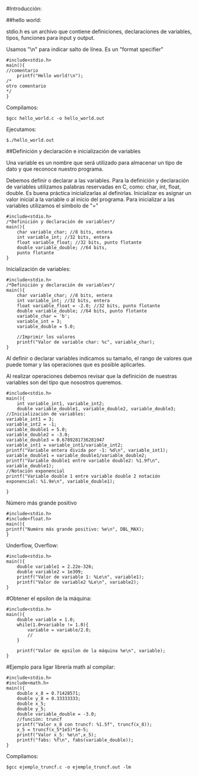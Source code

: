 
#Introducción:

##hello world:

stdio.h es un archivo que contiene definiciones, declaraciones
de variables, tipos, funciones para input y output.

Usamos "\n" para indicar salto de línea. Es un "format specifier"

```
#include<stdio.h>
main(){
//comentario
	printf("Hello world!\n");
/*
otro comentario
*/	
}
```

Compilamos:

```
$gcc hello_world.c -o hello_world.out
```

Ejecutamos:

```
$./hello_world.out
```

##Definición y declaración e inicialización de variables 


Una variable es un nombre que será utilizado para almacenar un tipo de dato
y que reconoce nuestro programa.

Debemos definir o declarar a las variables. Para la definición y declaración de 
variables utilizamos palabras reservadas en C, como: char, int, float, double.
Es buena práctica inicializarlas al definirlas. Inicializar es asignar un 
valor inicial a la variable o al inicio del programa. Para inicializar a las variables utilizamos 
el símbolo de "="


```
#include<stdio.h>
/*Definición y declaración de variables*/
main(){
	char variable_char; //8 bits, entera
	int variable_int; //32 bits, entera
	float variable_float; //32 bits, punto flotante
	double variable_double; //64 bits,
	punto flotante
}
```

Inicialización de variables:

```
#include<stdio.h>
/*Definición y declaración de variables*/
main(){
	char variable_char; //8 bits, entera
	int variable_int; //32 bits, entera
	float variable_float = -2.0; //32 bits, punto flotante
	double variable_double; //64 bits, punto flotante
	variable_char = 'b';
	variable_int = 3;
	variable_double = 5.0;

	//Imprimir los valores
	printf("Valor de variable char: %c", variable_char);
}
```

Al definir o declarar variables indicamos su tamaño, el rango de valores que puede tomar y 
las operaciones que es posible aplicarles.

Al realizar operaciones debemos revisar que la definición de nuestras variables son del tipo que nosostros queremos.

```
#include<stdio.h>
main(){
	int variable_int1, variable_int2;
	double variable_double1, variable_double2, variable_double3;
//Inicialización de variables:
variable_int1 = 3;
variable_int2 = -1;
variable_double1 = 5.0;
variable_double2 = -3.0;
variable_double3 = 0.6789281736281947
variable_int1 = variable_int1/variable_int2;
printf("Variable entera divida por -1: %d\n", variable_int1);
variable_double1 = variable_double1/variable_double2;
printf("Variable double1 entre variable double2: %1.9f\n", variable_double1);
//Notación exponencial
printf("Variable double 1 entre variable double 2 notación exponencial: %1.9e\n", variable_double1);

}
```


Número más grande positivo

```
#include<stdio.h>
#include<float.h>
main(){
printf("Numéro más grande positivo: %e\n", DBL_MAX);
}
```

Underflow, Overflow:

```
#include<stdio.h>
main(){
	double variable1 = 2.22e-326;
	double variable2 = 1e309;
	printf("Valor de variable 1: %Le\n", variable1);
	printf("Valor de variable2 %Le\n", variable2);
}
```

#Obtener el epsilon de la máquina:

```
#include<stdio.h>
main(){
	double variable = 1.0;
	while(1.0+variable != 1.0){
		variable = variable/2.0;
		//
	}

	printf("Valor de epsilon de la máquina %e\n", variable);
}
```

#Ejemplo para ligar librería math al compilar:


```
#include<stdio.h>
#include<math.h>
main(){
	double x_8 = 0.71428571;
	double y_8 = 0.33333333;
	double x_5;
	double y_5;
	double variable_double = -3.0;
	//función: truncf
	printf("Valor x_8 con truncf: %1.5f", truncf(x_8));
	x_5 = truncf(x_5*1e5)*1e-5;
	printf("Valor x_5: %e\n",x_5);
	printf("fabs: %f\n", fabs(variable_double));
}
```

Compilamos:

```
$gcc ejemplo_truncf.c -o ejemplo_truncf.out -lm
```











